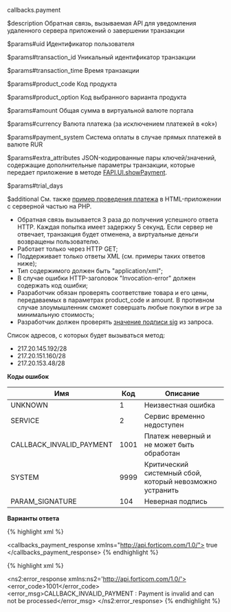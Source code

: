 callbacks.payment

$description
Обратная связь, вызываемая API для уведомления удаленного сервера приложений о завершении транзакции

$params#uid
Идентификатор пользователя

$params#transaction_id
Уникальный идентификатор транзакции

$params#transaction_time
Время транзакции

$params#product_code
Код продукта

$params#product_option
Код выбранного варианта продукта

$params#amount
Общая сумма в виртуальной валюте портала

$params#currency
Валюта платежа (за исключением платежей в «ok»)

$params#payment_system
Система оплаты в случае прямых платежей в валюте RUR

$params#extra_attributes
JSON-кодированные пары ключей/значений, содержащие дополнительные параметры транзакции, которые передает приложение в методе [FAPI.UI.showPayment](/dev/sdk/js/ui.showPayment).

$params#trial_days


$additional
См. также [пример проведения платежа](/dev/examples/payment) в HTML-приложении с серверной частью на PHP.

* Обратная связь вызывается 3 раза до получения успешного ответа HTTP. Каждая попытка имеет задержку 5 секунд. Если сервер не отвечает, транзакция будет отменена, а виртуальные деньги возвращены пользователю.
* Работает только через HTTP GET;
* Поддерживает только ответы XML (см. примеры таких ответов ниже);
* Тип содержимого должен быть "application/xml";
* В случае ошибки HTTP-заголовок "Invocation-error" должен содержать код ошибки;
* Разработчик обязан проверять соответствие товара и его цены, передаваемых в параметрах product_code и amount. В противном случае злоумышленник сможет совершать любые покупки в игре за минимальную стоимость;
* Разработчик должен проверять [значение подписи sig](/dev/methods/) из запроса.

Список адресов, с которых будет вызываться метод:

* 217.20.145.192/28
* 217.20.151.160/28
* 217.20.153.48/28

**Коды ошибок**

|          Имя           |Код |Описание|
|------------------------|----|--------|
|        UNKNOWN         |  1 |Неизвестная ошибка
|         SERVICE        |  2 |Сервис временно недоступен|
|CALLBACK_INVALID_PAYMENT|1001|Платеж неверный и не может быть обработан|
|         SYSTEM         |9999|Критический системный сбой, который невозможно устранить|
|    PARAM_SIGNATURE     |104 |Неверная подпись|

**Варианты ответа**

{% highlight xml %}
<?xml version="1.0" encoding="UTF-8"?>
<callbacks_payment_response xmlns="http://api.forticom.com/1.0/">
    true
</callbacks_payment_response>
{% endhighlight %}

{% highlight xml %}
<?xml version="1.0" encoding="UTF-8"?>
<ns2:error_response xmlns:ns2='http://api.forticom.com/1.0/'>
    <error_code>1001</error_code>
    <error_msg>CALLBACK_INVALID_PAYMENT : Payment is invalid and can not be processed</error_msg>
</ns2:error_response>
{% endhighlight %}